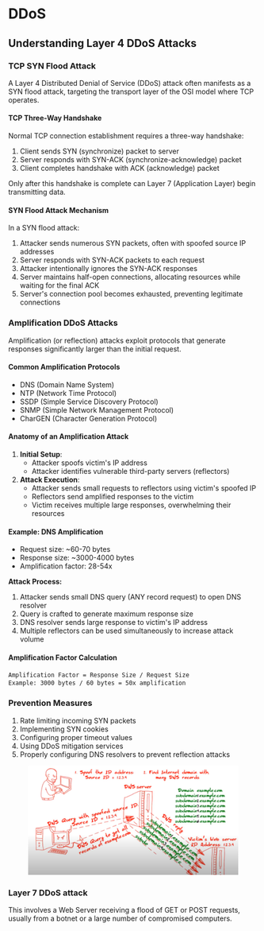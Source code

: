 # DDoS

## Understanding Layer 4 DDoS Attacks

### TCP SYN Flood Attack

A Layer 4 Distributed Denial of Service (DDoS) attack often manifests as a SYN flood attack, targeting the transport layer of the OSI model where TCP operates.

#### TCP Three-Way Handshake

Normal TCP connection establishment requires a three-way handshake:

1. Client sends SYN (synchronize) packet to server
2. Server responds with SYN-ACK (synchronize-acknowledge) packet
3. Client completes handshake with ACK (acknowledge) packet

Only after this handshake is complete can Layer 7 (Application Layer) begin transmitting data.

#### SYN Flood Attack Mechanism

In a SYN flood attack:

1. Attacker sends numerous SYN packets, often with spoofed source IP addresses
2. Server responds with SYN-ACK packets to each request
3. Attacker intentionally ignores the SYN-ACK responses
4. Server maintains half-open connections, allocating resources while waiting for the final ACK
5. Server's connection pool becomes exhausted, preventing legitimate connections

### Amplification DDoS Attacks

Amplification (or reflection) attacks exploit protocols that generate responses significantly larger than the initial request.

#### Common Amplification Protocols

* DNS (Domain Name System)
* NTP (Network Time Protocol)
* SSDP (Simple Service Discovery Protocol)
* SNMP (Simple Network Management Protocol)
* CharGEN (Character Generation Protocol)

#### Anatomy of an Amplification Attack

1. **Initial Setup**:
   * Attacker spoofs victim's IP address
   * Attacker identifies vulnerable third-party servers (reflectors)
2. **Attack Execution**:
   * Attacker sends small requests to reflectors using victim's spoofed IP
   * Reflectors send amplified responses to the victim
   * Victim receives multiple large responses, overwhelming their resources

#### Example: DNS Amplification

* Request size: \~60-70 bytes
* Response size: \~3000-4000 bytes
* Amplification factor: 28-54x

**Attack Process:**

1. Attacker sends small DNS query (ANY record request) to open DNS resolver
2. Query is crafted to generate maximum response size
3. DNS resolver sends large response to victim's IP address
4. Multiple reflectors can be used simultaneously to increase attack volume

#### Amplification Factor Calculation

```
Amplification Factor = Response Size / Request Size
Example: 3000 bytes / 60 bytes = 50x amplification
```

### Prevention Measures

1. Rate limiting incoming SYN packets
2. Implementing SYN cookies
3. Configuring proper timeout values
4. Using DDoS mitigation services
5. Properly configuring DNS resolvers to prevent reflection attacks

<figure><img src="../../../../.gitbook/assets/image (20) (1) (1) (1) (1) (1) (1).png" alt=""><figcaption></figcaption></figure>

### Layer 7 DDoS attack&#x20;

This involves a Web Server receiving a flood of GET or POST requests, usually from a botnet or a large number of compromised computers.

